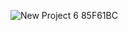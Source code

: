 ![New Project 6  85F61BC](https://github.com/jinix6/ff-profile-webp/assets/135565126/a40425aa-dd9c-42ba-a867-448d5e3f5906)


